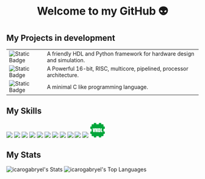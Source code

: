<div align="center">
  <h1>Welcome to my GitHub 👽</h1>
</div>

<!-- ## My Projects -->

## My Projects in development

|||
|-|-|
| ![Static Badge](https://img.shields.io/badge/%F0%9F%9B%B8-Flote-green?style=flat&link=https%3A%2F%2Fgithub.com%2Ficarogabryel%2Fflote) | A friendly HDL and Python framework for hardware design and simulation. |
| ![Static Badge](https://img.shields.io/badge/%F0%9F%8C%8C-COSMOS--1-blue?style=flat&link=https%3A%2F%2Fgithub.com%2Ficarogabryel%2Fcosmos-1) | A Powerful 16-bit, RISC, multicore, pipelined, processor architecture. |
| ![Static Badge](https://img.shields.io/badge/%F0%9F%A6%A6-Otter-cyan?style=flat&link=https%3A%2F%2Fgithub.com%2Ficarogabryel%2Fotter) | A minimal C like programming language. |

## My Skills

<div>
  <img src="https://cdn.jsdelivr.net/gh/devicons/devicon/icons/python/python-original.svg" width="40"/>
  <img src="https://cdn.jsdelivr.net/gh/devicons/devicon/icons/c/c-original.svg" width="40"/>
  <img src="https://cdn.jsdelivr.net/gh/devicons/devicon/icons/cplusplus/cplusplus-original.svg" width="40"/>
  <img src="https://cdn.jsdelivr.net/gh/devicons/devicon/icons/java/java-original.svg" width="40"/>
  <img src="https://cdn.jsdelivr.net/gh/devicons/devicon/icons/javascript/javascript-original.svg" width="40"/>
  <img src="https://cdn.jsdelivr.net/gh/devicons/devicon/icons/typescript/typescript-original.svg" width="40"/>
  <img src="https://cdn.jsdelivr.net/gh/devicons/devicon/icons/html5/html5-original.svg" width="40"/>
  <img src="https://cdn.simpleicons.org/css" width="40"/>
  <img src="https://cdn.jsdelivr.net/gh/devicons/devicon/icons/sqlite/sqlite-original.svg" width="40"/>
  <img src="https://cdn.jsdelivr.net/gh/devicons/devicon/icons/django/django-plain.svg" width="40"/>
  <img src="https://cdn.jsdelivr.net/gh/devicons/devicon/icons/arduino/arduino-original.svg" width="40"/>
  <img src="assets/vhdl_icon.svg" width="40"/>  <!-- Local -->
<div/>

## My Stats

![icarogabryel's Stats](https://github-readme-stats.vercel.app/api?username=icarogabryel&theme=dark&show_icons=true&hide_border=true&count_private=true)
![icarogabryel's Top Languages](https://github-readme-stats.vercel.app/api/top-langs/?username=icarogabryel&theme=dark&show_icons=true&hide_border=true&layout=compact)
